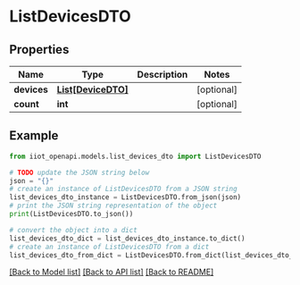 # ListDevicesDTO


## Properties

Name | Type | Description | Notes
------------ | ------------- | ------------- | -------------
**devices** | [**List[DeviceDTO]**](DeviceDTO.md) |  | [optional] 
**count** | **int** |  | [optional] 

## Example

```python
from iiot_openapi.models.list_devices_dto import ListDevicesDTO

# TODO update the JSON string below
json = "{}"
# create an instance of ListDevicesDTO from a JSON string
list_devices_dto_instance = ListDevicesDTO.from_json(json)
# print the JSON string representation of the object
print(ListDevicesDTO.to_json())

# convert the object into a dict
list_devices_dto_dict = list_devices_dto_instance.to_dict()
# create an instance of ListDevicesDTO from a dict
list_devices_dto_from_dict = ListDevicesDTO.from_dict(list_devices_dto_dict)
```
[[Back to Model list]](../README.md#documentation-for-models) [[Back to API list]](../README.md#documentation-for-api-endpoints) [[Back to README]](../README.md)


